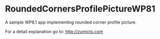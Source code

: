RoundedCornersProfilePictureWP81
================================

A sample WP8.1 app implementing rounded corner profile picture.

For a detail explanation go to: http://zumicts.com
